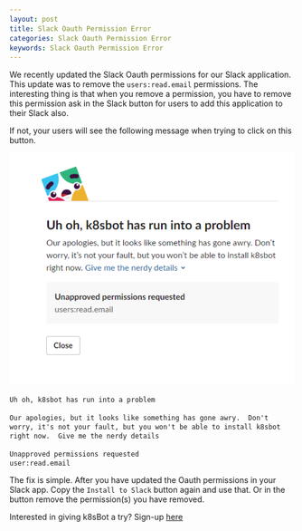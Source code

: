 ```yaml
---
layout: post
title: Slack Oauth Permission Error
categories: Slack Oauth Permission Error
keywords: Slack Oauth Permission Error
---
```


We recently updated the Slack Oauth permissions for our Slack application.  This
update was to remove the `users:read.email` permissions.  The interesting thing is that
when you remove a permission, you have to remove this permission ask in the
Slack button for users to add this application to their Slack also.  

If not, your users will see the following message when trying to click on this button.

![k8sbot logs](/assets/blog/images/slack-oauth-permission-rejected.png)

```
Uh oh, k8sbot has run into a problem

Our apologies, but it looks like something has gone awry.  Don't
worry, it's not your fault, but you won't be able to install k8sbot
right now.  Give me the nerdy details

Unapproved permissions requested
user:read.email
```

The fix is simple.  After you have updated the Oauth permissions in your Slack
app.  Copy the `Install to Slack` button again and use that.  Or in the button
remove the permission(s) you have removed.




Interested in giving k8sBot a try? Sign-up <A HREF="https://managedkube.com/start-free-trial">here</a>
